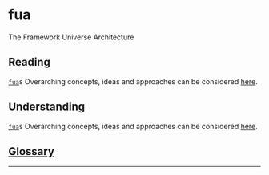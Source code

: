 # fua

The Framework Universe Architecture

## Reading

[`fua`](./README.md)s Overarching concepts, ideas and approaches can be considered [here](./reading/README.md).

## Understanding

[`fua`](./README.md)s Overarching concepts, ideas and approaches can be considered [here](./understanding/README.md).

## [Glossary](./glossary/)

---
